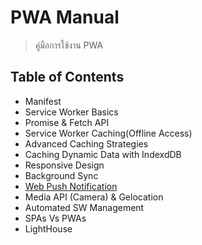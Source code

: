 # PWA Manual
> คู่มือการใช้งาน PWA

## Table of Contents
- Manifest
- Service Worker Basics
- Promise & Fetch API
- Service Worker Caching(Offline Access)
- Advanced Caching Strategies
- Caching Dynamic Data with IndexdDB
- Responsive Design
- Background Sync
- [Web Push Notification](https://github.com/yuttasakcom/PwaManual/tree/master/examples/02.maximilian/01.web-push-notifications)
- Media API (Camera) & Gelocation
- Automated SW Management
- SPAs Vs PWAs
- LightHouse